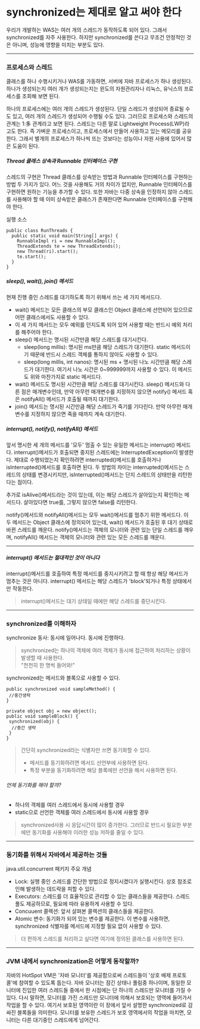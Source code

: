 # synchronized는 제대로 알고 써야 한다
우리가 개발하는 WAS는 여러 개의 스레드가 동작하도록 되어 있다. 그래서 synchronized를 자주 사용한다. 하지만 synchronized를 쓴다고 무조건 안정적인 것은
 아니며, 성능에 영향을 미치는 부분도 있다.
 <hr/>
 
 ### 프로세스와 스레드
 클래스를 하나 수행시키거나 WAS를 가동하면, 서버에 자바 프로세스가 하나 생성된다. 하나가 생성되는지 여러 개가 생성되는지는 윈도의 자원관리자나 
 리눅스, 유닉스의 프로세스를 조회해 보면 된다.
 
 하나의 프로세스에는 여러 개의 스레드가 생성된다. 단일 스레드가 생성되어 종료될 수도 있고, 여러 개의 스레드가 생성되어 수행될 수도 있다.
 그러므로 프로세스와 스레드의 관계는 1:多 관계라고 보면 된다. 스레드는 다른 말로 Lightweight Process(LWP)라고도 한다. 즉 가벼운 프로세스이고, 
 프로세스에서 만들어 사용하고 있는 메모리를 공유한다. 그래서 별개의 프로세스가 하나씩 뜨는 것보다는 성능이나 자원 사용에 있어서 많은 도움이 된다. 
 
 ##### Thread 클래스 상속과 Runnable 인터페이스 구현
 스레드의 구현은 Thread 클래스를 상속받는 방법과 Runnable 인터페이스를 구현하는 방법 두 가지가 있다. 어느 것을 사용해도 거의 차이가 없지만, 
 Runnable 인터페이스를 구현하면 원하는 기능을 추가할 수 있다. 또한 자바는 다중 상속을 인정하지 않아 스레드를 사용해야 할 때 이미 상속받은 클래스가
  존재한다면 Runnable 인터페이스를 구현해야 한다.
  
실행 소스
```
public class RunThreads {
  public static void main(String[] args) {
    RunnableImpl ri = new RunnableImpl();
    ThreadExtends te = new ThreadExtends();
    new Thread(ri).start();
    te.start();
  }
}
```
##### sleep(), wait(), join() 메서드
현재 진행 중인 스레드를 대기하도록 하기 위해서 쓰는 세 가지 메서드다.<br/>
* wait() 메서드는 모든 클래스의 부모 클래스인 Object 클래스에 선언되어 있으므로 어떤 클래스에서도 사용할 수 있다.
* 이 세 가지 메서드는 모두 예외를 던지도록 되어 있어 사용할 때는 반드시 예외 처리를 해주어야 한다.
* sleep() 메서드는 명시된 시간만큼 해당 스레드를 대기시킨다. 
    * sleep(long millis): 명시된 ms만큼 해당 스레드가 대기한다. static 메서드이기 때문에 반드시 스레드 객체를 통하지 않아도 사용할 수 있다.
    * sleep(long millis, int nanos): 명시된 ms + 명시된 나노 시간만큼 해당 스레드가 대기한다. 여기서 나노 시간은 0~999999까지 사용할 수 있다.
    이 메서드도 위와 마찬가지로 static 메서드다.
* wait() 메서드도 명시된 시간만큼 해당 스레드를 대기시킨다. sleep() 메서드와 다른 점은 매개변수인데, 만약 아무런 매개변수를 지정하지 않으면 
notify() 메서드 혹은 notifyAll() 메서드가 호출될 때까지 대기한다. 
* join() 메서드는 명시된 시간만큼 해당 스레드가 죽기를 기다린다. 만약 아무런 매개변수를 지정하지 않으면 죽을 때까지 계속 대기한다.

##### interrupt(), notify(), notifyAll() 메서드
앞서 명시한 세 개의 메서드를 '모두' 멈출 수 있는 유일한 메서드는 interrupt() 메서드다. interrupt()메서드가 호출되면 중지된 스레드에는 InterruptedException이 발생한다. 제대로 수행되었는지 확인하려면 interrupted()메서드를 호출하거나 isInterrupted()메서드를 호출하면 된다.
두 방법의 차이는 interrupted()메서드는 스레드의 상태를 변경시키지만, isInterrupted()메서드는 단지 스레드의 상태만을 리턴한다는 점이다.

추가로 isAlive()메서드라는 것이 있는데, 이는 해당 스레드가 살아있는지 확인하는 메서드다. 살아있다면 true를, 그렇지 않으면 false를 리턴한다.

notify()메서드와 notifyAll()메서드는 모두 wait()메서드를 멈추기 위한 메서드다. 이 두 메서드는 Object 클래스에 정의되어 있는데, wait() 메서드가
 호출된 후 대기 상태로 바뀐 스레드를 깨운다. notify()메서드는 객체의 모니터와 관련 있는 단일 스레드를 깨우며, notifyAll() 메서드는 객체의 모니터와 관련 있는 모든 스레드를 깨운다.
 <hr/>
 
 ##### interrupt() 메서드는 절대적인 것이 아니다
 interrupt()메서드를 호출하여 특정 메서드를 중지시키려고 할 때 항상 해당 메서드가 멈추는 것은 아니다. interrupt() 메서드는 해당 스레드가 'block'되거나 특정 상태에서만 작동한다. 
 > interrupt()메서드는 대기 상태일 때에만 해당 스레드를 중단시킨다.
 
<hr/>

### synchronized를 이해하자
synchronize 동사: 동시에 일어나다. 동시에 진행하다.<br/>
> synchronized는 하나의 객체에 여러 객체가 동시에 접근하여 처리하는 상황이 발생할 때 사용한다.<br/>
> "천천히 한 명씩 들어와!"

synchronized는 메서드와 블록으로 사용할 수 있다.
```
public synchronized void sampleMethod() {
 //중간생략
}

private object obj = new object();
public void sampleBlock() {
 synchronized(obj) {
  //중간 생략
 }
}
```
> 간단히 synchronized라는 식별자만 쓰면 동기화할 수 있다. <br/>
> * 메서드를 동기화하려면 메서드 선언부에 사용하면 된다.<br/>
> * 특정 부분을 동기화하려면 해당 블록에만 선언을 해서 사용하면 된다.<br/>

###### 언제 동기화를 해야 할까?
* 하나의 객체를 여러 스레드에서 동시에 사용할 경우
* static으로 선언한 객체를 여러 스레드에서 동시에 사용할 경우

> synchronized사용 시 응답시간이 많이 증가한다. 그러므로 반드시 필요한 부분에만 동기화를 사용해야 이러한 성능 저하를 줄일 수 있다.
<hr/>

### 동기화를 위해서 자바에서 제공하는 것들
java.util.concurrent 패키지 주요 개념
* Lock: 실행 중인 스레드를 간단한 방법으로 정지시켰다가 실행시킨다. 상호 참조로 인해 발생하는 데드락을 피할 수 있다.
* Executors: 스레드를 더 효율적으로 관리할 수 있는 클래스들을 제공한다. 스레드 풀도 제공하므로, 필요에 따라 유용하게 사용할 수 있다.
* Concuuent 콜렉션: 앞서 살펴본 콜렉션의 클래스들을 제공한다.
* Atomic 변수: 동기화가 되어 있는 변수를 제공한다. 이 변수를 사용하면, synchronized 식별자를 메서드에 지정할 필요 없이 사용할 수 있다.
> 더 편하게 스레드를 처리하고 싶다면 여기에 정의된 클래스를 사용하면 된다.
<hr/>

### JVM 내에서 synchronization은 어떻게 동작할까?
자바의 HotSpot VM은 '자바 모니터'를 제공함으로써 스레드들이 '상호 배제 프로토콜'에 참여할 수 있도록 돕는다. 자바 모니터는 잠긴 상태나 풀림중 하나이며, 동일한 모니터에 진입한 여러 스레드들 중에서 한 시점에는 단 하나의 스레드만 모니터를 가질 수 있다. 다시 말하면, 모니터를 가진 스레드만 모니터에 의해서 보호되는 영역에 들어가서 작업을 할 수 있다. 여기서 보호된 영역이란 이 장에서 앞서 설명한 synchronized로 감싸진 블록들을 의미한다. 모니터를 보유한 스레드가 보호 영역에서의 작업을 마치면, 모니터는 다른 대기중인 스레드에게 넘어간다.
